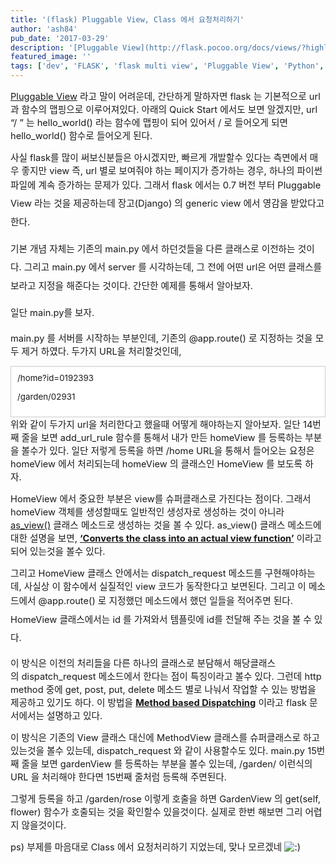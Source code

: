```yaml
---
title: '(flask) Pluggable View, Class 에서 요청처리하기'
author: 'ash84'
pub_date: '2017-03-29'
description: '[Pluggable View](http://flask.pocoo.org/docs/views/?highlight=as_view) 라고 말이 어려운데, 간단하게 말하자면 flask 는 기본적으로 url 과 함수의 맵핑으로 이루어져있다. 아래의 Quick Start 에서도 보면 알겠지만, url “/ ” 는 hello_world() 라는 함수에 맵핑이 되어 있어서 / 로 들어오게 되면 hello_world() 함수로 들어오게 된다.'
featured_image: ''
tags: ['dev', 'FLASK', 'flask multi view', 'Pluggable View', 'Python', '파이썬']
---
```



<span style="font-size: 11pt;">[Pluggable View](http://flask.pocoo.org/docs/views/?highlight=as_view) 라고 말이 어려운데, 간단하게 말하자면 flask 는 기본적으로 url 과 함수의 맵핑으로 이루어져있다. 아래의 Quick Start 에서도 보면 알겠지만, url “/ ” 는 hello_world() 라는 함수에 맵핑이 되어 있어서 / 로 들어오게 되면 hello_world() 함수로 들어오게 된다. </span>

<span style="font-size: 11pt;">  
</span>

<script src="https://gist.github.com/AhnSeongHyun/7409099.js"></script><span style="font-size: 11pt;">  
</span>

<span style="font-size: 11pt;">사실 flask를 많이 써보신분들은 아시겠지만, 빠르게 개발할수 있다는 측면에서 매우 좋지만 view 즉, url 별로 보여줘야 하는 페이지가 증가하는 경우, 하나의 파이썬 파일에 계속 증가하는 문제가 있다. 그래서 flask 에서는 0.7 버전 부터 </span><span style="background-color: transparent; font-size: 11pt; line-height: 2;">Pluggable View 라는 것을 제공하는데 장고(Django) 의 generic view 에서 영감을 받았다고 한다. </span>

<span style="background-color: transparent; font-size: 9pt; line-height: 2;">  
</span>

<span style="background-color: transparent; font-size: 11pt; line-height: 2;">기본 개념 자체는 기존의 main.py 에서 하던것들을 다른 클래스로 이전하는 것이다. 그리고 main.py 에서 server 를 시각하는데, 그 전에 어떤 url은 어떤 클래스를 보라고 지정을 해준다는 것이다. 간단한 예제를 통해서 알아보자. </span>

<span style="background-color: transparent; font-size: 9pt; line-height: 2;">  
</span>

<span style="background-color: transparent; font-size: 11pt; line-height: 2;">일단 main.py를 보자.</span>

<span style="background-color: transparent; font-size: 9pt; line-height: 2;">  
</span>

<script src="https://gist.github.com/AhnSeongHyun/7409110.js"></script>

<span style="background-color: transparent; font-size: 9pt; line-height: 2;">  
</span>

<span style="font-size: 11pt;">main.py 를 서버를 시작하는 부분인데, 기존의 @app.route() 로 지정하는 것을 모두 제거 하였다. 두가지 URL을 처리할것인데, </span>

<div class="txc-textbox" style="border: 1px solid rgb(203, 203, 203); background-color: rgb(255, 255, 255); padding: 10px;"><span style="font-size: 10pt;">/home?id=0192393</span>

<span style="font-size:10pt;">/garden/02931</span>

</div><span style="font-size: 11pt;">위와 같이 두가지 url을 처리한다고 했을때 어떻게 해야하는지 알아보자. 일단 14번째 줄을 보면 add_url_rule 함수를 통해서 내가 만든 homeView 를 등록하는 부분을 볼수가 있다. 일단 저렇게 등록을 하면 /home URL을 통해서 들어오는 요청은 homeView 에서 처리되는데 homeView 의 클래스인 HomeView 를 보도록 하자. </span>

<script src="https://gist.github.com/AhnSeongHyun/7409110.js"></script>

<span style="font-size: 11pt;">HomeView 에서 중요한 부분은 view를 슈퍼클래스로 가진다는 점이다. 그래서 homeView 객체를 생성할때도 일반적인 생성자로 생성하는 것이 아니라 [as_view()](http://flask.pocoo.org/docs/api/?highlight=as_view#flask.views.View.as_view) 클래스 메소드로 생성하는 것을 볼 수 있다. as_view() 클래스 메소드에 대한 설명을 보면, **[‘Converts the class into an actual view function’](http://flask.pocoo.org/docs/api/?highlight=as_view#flask.views.View.as_view)** 이라고 되어 있는것을 볼수 있다. </span>

<span style="font-size: 11pt;">그리고 HomeView 클래스 안에서는 dispatch_request 메소드를 구현해야하는데, 사실상 이 함수에서 실질적인 view 코드가 동작한다고 보면된다. 그리고 이 메소드에서 </span><span style="background-color: transparent; font-size: 11pt; line-height: 2;">@app.route() 로 지정했던 메소드에서 했던 일들을 적어주면 된다. HomeView 클래스에서는 id 를 가져와서 템플릿에 id를 전달해 주는 것을 볼 수 있다. </span>

<span style="background-color: transparent; font-size: 9pt; line-height: 2;">  
</span>

<span style="font-size: 11pt;">이 방식은 이전의 처리들을 다른 하나의 클래스로 분담해서 해당클래스의 dispatch_request 메소드에서 한다는 점이 특징이라고 볼수 있다. 그런데 http method 중에 get, post, put, delete 메소드 별로 나눠서 작업할 수 있는 방법을 제공하고 있기도 하다. 이 방법을 **[Method based Dispatching](http://flask.pocoo.org/docs/views/?highlight=as_view)** 이라고 flask 문서에서는 설명하고 있다. </span>

<script src="https://gist.github.com/AhnSeongHyun/7409323.js"></script>

<span style="font-size: 11pt;">이 방식은 기존의 View 클래스 대신에 MethodView 클래스를 슈퍼클래스로 하고 있는것을 볼수 있는데, dispatch_request 와 같이 사용할수도 있다. main.py 15번째 줄을 보면 gardenView 를 등록하는 부분을 볼수 있는데, /garden/<flower> 이런식의 URL 을 처리해야 한다면 15번째 줄처럼 등록해 주면된다. </span>

<span style="font-size: 11pt;">그렇게 등록을 하고 /garden/rose 이렇게 호출을 하면 GardenView 의 get(self, flower) 함수가 호출되는 것을 확인할수 있을것이다. 실제로 한번 해보면 그리 어렵지 않을것이다. </span>

<span style="font-size: 11pt;">  
</span>

<span style="font-size: 11pt;">ps) 부제를 마음대로 Class 에서 요청처리하기 지었는데, 맞나 모르겠네 ![:)](http://ash84.net/wp-includes/images/smilies/simple-smile.png)</span>

<span style="background-color: transparent; font-size: 9pt; line-height: 1.5;">  
</span>



